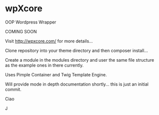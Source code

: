 wpXcore
=======

OOP Wordpress Wrapper 

COMING SOON

Visit http://wpxcore.com/ for more details...

Clone repository into your theme directory and then composer install...

Create a module in the modules directory and user the same file structure as the example ones in there currently.  

Uses Pimple Container and Twig Template Engine.

Will provide mode in depth documentation shortly... this is just an initial commit.

Ciao

J
